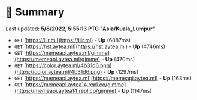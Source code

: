 # 📖 Summary
Last updated: **5/8/2022, 5:55:13 PTG "Asia/Kuala_Lumpur"**

- `GET` [https://lilr.ml](https://lilr.ml) - **Up** (6887ms)
- `GET` [https://hst.aytea.ml](https://hst.aytea.ml) - **Up** (4746ms)
- `GET` [https://memeapi.aytea.ml/gimme](https://memeapi.aytea.ml/gimme) - **Up** (470ms)
- `GET` [https://color.aytea.ml/4b31d6.png](https://color.aytea.ml/4b31d6.png) - **Up** (1297ms)
- `GET` [https://memeapi.aytea.ml](https://memeapi.aytea.ml) - **Up** (163ms)
- `GET` [https://memeapi.aytea14.repl.co/gimme](https://memeapi.aytea14.repl.co/gimme) - **Up** (1147ms)
